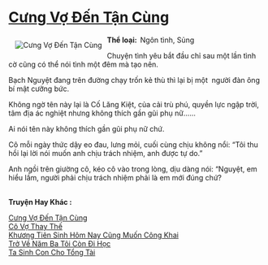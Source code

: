 <a href="https://utruyen.com/truyen/cung-vo-den-tan-cung/19169/" title="Cưng Vợ Đến Tận Cùng"><h1>Cưng Vợ Đến Tận Cùng</h1></a><div style="display:table"><img align="right" style="float: left; padding: 10px;" src="https://utruyen.com/images/story/200x260/cung-vo-den-tan-cung.jpg" alt="Cưng Vợ Đến Tận Cùng"><b>Thể loại:  </b>Ngôn tình, Sủng<p></p>Chuyện tình yêu bắt đầu chỉ sau một lần tình cờ cũng có thể nói tình một đêm mà tạo nên.<p></p>Bạch Nguyệt đang trên đường chạy trốn kẻ thù thì lại bị một  người đàn ông bí mật cưỡng bức.<p></p>Không ngờ tên này lại là Cố Lăng Kiệt, của cải trù phú, quyền lực ngập trời, tâm địa ác nghiệt nhưng không thích gần gũi phụ nữ......<p></p>Ai nói tên này không thích gần gũi phụ nữ chứ.<p></p>Cô mỗi ngày thức dậy eo đau, lưng mỏi, cuối cùng chịu không nổi: “Tôi thu hồi lại lời nói muốn anh chịu trách nhiệm, anh được tự do.”<p></p>Anh ngồi trên giường cô, kéo cô vào trong lòng, dịu dàng nói: “Nguyệt, em hiểu lầm, người phải chịu trách nhiệm phải là em mới đúng chứ?</div><p><br><b>Truyện Hay Khác :</b></p><a href="https://utruyen.com/truyen/cung-vo-den-tan-cung/19169/" alt="Cưng Vợ Đến Tận Cùng">Cưng Vợ Đến Tận Cùng</a><br/><a href="https://utruyen.com/truyen/co-vo-thay-the/19243/" alt="Cô Vợ Thay Thế">Cô Vợ Thay Thế</a><br/><a href="https://github.com/quanluxury/ngontinhhot/tree/master/truyenhay/20871" alt="Khương Tiên Sinh Hôm Nay Cũng Muốn Công Khai">Khương Tiên Sinh Hôm Nay Cũng Muốn Công Khai</a><br/><a href="https://github.com/quanluxury/ngontinhhot/tree/master/truyenhay/20600" alt="Trở Về Năm Ba Tôi Còn Đi Học">Trở Về Năm Ba Tôi Còn Đi Học</a><br/><a href="https://maps.google.com.bn/url?q=https%3A%2F%2Futruyen.com%2Ftruyen%2Fta-sinh-con-cho-tong-tai%2F19207%2F" alt="Ta Sinh Con Cho Tổng Tài">Ta Sinh Con Cho Tổng Tài</a><br/>